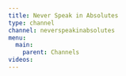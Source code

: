```yaml
---
title: Never Speak in Absolutes
type: channel
channel: neverspeakinabsolutes
menu:
  main:
    parent: Channels
videos:
---
```


